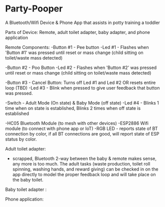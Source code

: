 # Party-Pooper
A Bluetooth/Wifi Device &amp; Phone App that assists in potty training a toddler 


Parts of Device:
Remote, adult toilet adapter, baby adapter, and phone application 

Remote Components:
 -Button #1 - Pee button
 -Led #1 - Flashes when 'Button #1' was pressed until reset or mass change (child sitting on toilet/waste mass detected) 

 -Button #2 - Poo Button
 -Led #2 - Flashes when 'Button #2' was pressed until reset or mass change (child sitting on toilet/waste mass detected) 
 
 -Button #3 - Cancel Button:   Turns off Led #1 and Led #2 OR resets entire loop (TBD) 
 -Led #3 - Blink when pressed to give user feedback that button was pressed. 

 -Switch - Adult Mode (On state) & Baby Mode (off state) 
 -Led #4 - Blinks 1 time when on state is established, Blinks 2 times when off state is established 

 -HC05 Bluetooth Module (to mesh with other devices)
 -ESP2886 Wifi module (to connect with phone app or IoT) 
 -RGB LED  - reports state of BT connection by color, if all BT connections are good, will report state of ESP status by color. 


Adult toilet adapter:
- scrapped, Bluetooth 2-way between the baby & remote makes sense, any more is too much. The adult tasks (waste production, toilet roll spinning, washing hands, and reward giving) can be checked in on the app directly to model the proper feedback loop and will take place on the baby toilet.



Baby toilet adapter :


Phone application: 


